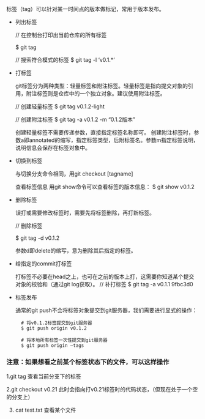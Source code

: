 标签（tag）可以针对某一时间点的版本做标记，常用于版本发布。

* 列出标签
	
	// 在控制台打印出当前仓库的所有标签

	$ git tag 

	// 搜索符合模式的标签
	$ git tag -l ‘v0.1.*’ 

* 打标签

	git标签分为两种类型：轻量标签和附注标签。轻量标签是指向提交对象的引用，附注标签则是仓库中的一个独立对象。建议使用附注标签。


	// 创建轻量标签
	$ git tag v0.1.2-light

	// 创建附注标签
	$ git tag -a v0.1.2 -m “0.1.2版本”

	创建轻量标签不需要传递参数，直接指定标签名称即可。
	创建附注标签时，参数a即annotated的缩写，指定标签类型，后附标签名。参数m指定标签说明，说明信息会保存在标签对象中。

* 切换到标签

	与切换分支命令相同，用git checkout [tagname]

	查看标签信息
	用git show命令可以查看标签的版本信息：
	$ git show v0.1.2

* 删除标签

	误打或需要修改标签时，需要先将标签删除，再打新标签。

	// 删除标签
	
	$ git tag -d v0.1.2 

	参数d即delete的缩写，意为删除其后指定的标签。

* 给指定的commit打标签

	打标签不必要在head之上，也可在之前的版本上打，这需要你知道某个提交对象的校验和（通过git log获取）。
	// 补打标签
	$ git tag -a v0.1.1 9fbc3d0

* 标签发布

	通常的git push不会将标签对象提交到git服务器，我们需要进行显式的操作：

		# 将v0.1.2标签提交到git服务器
		$ git push origin v0.1.2 
	
		# 将本地所有标签一次性提交到git服务器
		$ git push origin –tags 

 

### 注意：如果想看之前某个标签状态下的文件，可以这样操作

1.git tag   查看当前分支下的标签

2.git  checkout v0.21   此时会指向打v0.21标签时的代码状态，（但现在处于一个空的分支上）

3. cat  test.txt   查看某个文件